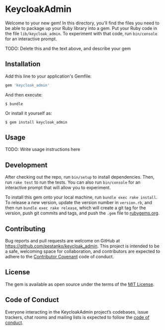 # KeycloakAdmin

Welcome to your new gem! In this directory, you'll find the files you need to be able to package up your Ruby library into a gem. Put your Ruby code in the file `lib/keycloak_admin`. To experiment with that code, run `bin/console` for an interactive prompt.

TODO: Delete this and the text above, and describe your gem

## Installation

Add this line to your application's Gemfile:

```ruby
gem 'keycloak_admin'
```

And then execute:

    $ bundle

Or install it yourself as:

    $ gem install keycloak_admin

## Usage

TODO: Write usage instructions here

## Development

After checking out the repo, run `bin/setup` to install dependencies. Then, run `rake test` to run the tests. You can also run `bin/console` for an interactive prompt that will allow you to experiment.

To install this gem onto your local machine, run `bundle exec rake install`. To release a new version, update the version number in `version.rb`, and then run `bundle exec rake release`, which will create a git tag for the version, push git commits and tags, and push the `.gem` file to [rubygems.org](https://rubygems.org).

## Contributing

Bug reports and pull requests are welcome on GitHub at https://github.com/pestanko/keycloak_admin. This project is intended to be a safe, welcoming space for collaboration, and contributors are expected to adhere to the [Contributor Covenant](http://contributor-covenant.org) code of conduct.

## License

The gem is available as open source under the terms of the [MIT License](https://opensource.org/licenses/MIT).

## Code of Conduct

Everyone interacting in the KeycloakAdmin project’s codebases, issue trackers, chat rooms and mailing lists is expected to follow the [code of conduct](https://github.com/pestanko/keycloak_admin/blob/master/CODE_OF_CONDUCT.md).
